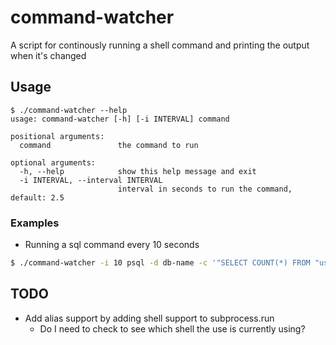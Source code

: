# command-watcher

A script for continously running a shell command and printing the output when it's changed

## Usage
```
$ ./command-watcher --help
usage: command-watcher [-h] [-i INTERVAL] command

positional arguments:
  command               the command to run

optional arguments:
  -h, --help            show this help message and exit
  -i INTERVAL, --interval INTERVAL
                        interval in seconds to run the command, default: 2.5
```

### Examples
* Running a sql command every 10 seconds
```bash
$ ./command-watcher -i 10 psql -d db-name -c '"SELECT COUNT(*) FROM "users";'
```

## TODO
* Add alias support by adding shell support to subprocess.run
  * Do I need to check to see which shell the use is currently using?
